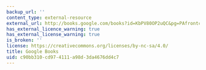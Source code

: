 ```yaml
---
backup_url: ''
content_type: external-resource
external_url: http://books.google.com/books?id=KbPV80OP2uQC&pg=PAfrontcover
has_external_licence_warning: true
has_external_license_warning: true
is_broken: ''
license: https://creativecommons.org/licenses/by-nc-sa/4.0/
title: Google Books
uid: c90bb310-cd97-4111-a98d-3da4676dd4c7
---
```

